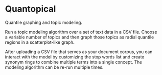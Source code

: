# Quantopical

Quantile graphing and topic modeling.

Run a topic modeling algorithm over a set of text data in a CSV file. Choose a variable number of topics and then graph those topics as radial quantile regions in a scatterplot-like graph.

After uploading a CSV file that serves as your document corpus, you can interact with the model by customizing the stop words list and create synonym rings to combine multiple terms into a single concept. The modeling algorithm can be re-run multiple times.
